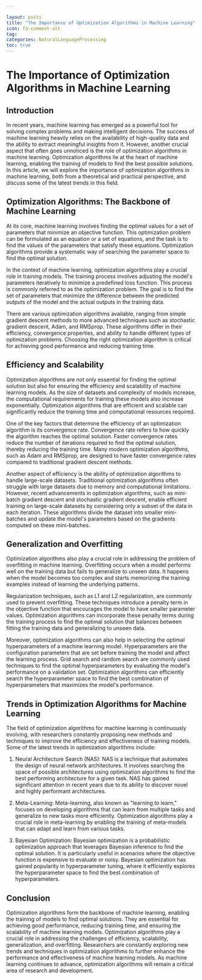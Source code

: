```yaml
---

layout: posts
title: "The Importance of Optimization Algorithms in Machine Learning"
icon: fa-comment-alt
tag:      
categories: NaturalLanguageProcessing
toc: true
---
```




# The Importance of Optimization Algorithms in Machine Learning

## Introduction

In recent years, machine learning has emerged as a powerful tool for solving complex problems and making intelligent decisions. The success of machine learning heavily relies on the availability of high-quality data and the ability to extract meaningful insights from it. However, another crucial aspect that often goes unnoticed is the role of optimization algorithms in machine learning. Optimization algorithms lie at the heart of machine learning, enabling the training of models to find the best possible solutions. In this article, we will explore the importance of optimization algorithms in machine learning, both from a theoretical and practical perspective, and discuss some of the latest trends in this field.

## Optimization Algorithms: The Backbone of Machine Learning

At its core, machine learning involves finding the optimal values for a set of parameters that minimize an objective function. This optimization problem can be formulated as an equation or a set of equations, and the task is to find the values of the parameters that satisfy these equations. Optimization algorithms provide a systematic way of searching the parameter space to find the optimal solution.

In the context of machine learning, optimization algorithms play a crucial role in training models. The training process involves adjusting the model's parameters iteratively to minimize a predefined loss function. This process is commonly referred to as the optimization problem. The goal is to find the set of parameters that minimize the difference between the predicted outputs of the model and the actual outputs in the training data.

There are various optimization algorithms available, ranging from simple gradient descent methods to more advanced techniques such as stochastic gradient descent, Adam, and RMSprop. These algorithms differ in their efficiency, convergence properties, and ability to handle different types of optimization problems. Choosing the right optimization algorithm is critical for achieving good performance and reducing training time.

## Efficiency and Scalability

Optimization algorithms are not only essential for finding the optimal solution but also for ensuring the efficiency and scalability of machine learning models. As the size of datasets and complexity of models increase, the computational requirements for training these models also increase exponentially. Optimization algorithms that are efficient and scalable can significantly reduce the training time and computational resources required.

One of the key factors that determine the efficiency of an optimization algorithm is its convergence rate. Convergence rate refers to how quickly the algorithm reaches the optimal solution. Faster convergence rates reduce the number of iterations required to find the optimal solution, thereby reducing the training time. Many modern optimization algorithms, such as Adam and RMSprop, are designed to have faster convergence rates compared to traditional gradient descent methods.

Another aspect of efficiency is the ability of optimization algorithms to handle large-scale datasets. Traditional optimization algorithms often struggle with large datasets due to memory and computational limitations. However, recent advancements in optimization algorithms, such as mini-batch gradient descent and stochastic gradient descent, enable efficient training on large-scale datasets by considering only a subset of the data in each iteration. These algorithms divide the dataset into smaller mini-batches and update the model's parameters based on the gradients computed on these mini-batches.

## Generalization and Overfitting

Optimization algorithms also play a crucial role in addressing the problem of overfitting in machine learning. Overfitting occurs when a model performs well on the training data but fails to generalize to unseen data. It happens when the model becomes too complex and starts memorizing the training examples instead of learning the underlying patterns.

Regularization techniques, such as L1 and L2 regularization, are commonly used to prevent overfitting. These techniques introduce a penalty term in the objective function that encourages the model to have smaller parameter values. Optimization algorithms can incorporate these penalty terms during the training process to find the optimal solution that balances between fitting the training data and generalizing to unseen data.

Moreover, optimization algorithms can also help in selecting the optimal hyperparameters of a machine learning model. Hyperparameters are the configuration parameters that are set before training the model and affect the learning process. Grid search and random search are commonly used techniques to find the optimal hyperparameters by evaluating the model's performance on a validation set. Optimization algorithms can efficiently search the hyperparameter space to find the best combination of hyperparameters that maximizes the model's performance.

## Trends in Optimization Algorithms for Machine Learning

The field of optimization algorithms for machine learning is continuously evolving, with researchers constantly proposing new methods and techniques to improve the efficiency and effectiveness of training models. Some of the latest trends in optimization algorithms include:

1. Neural Architecture Search (NAS): NAS is a technique that automates the design of neural network architectures. It involves searching the space of possible architectures using optimization algorithms to find the best performing architecture for a given task. NAS has gained significant attention in recent years due to its ability to discover novel and highly performant architectures.

2. Meta-Learning: Meta-learning, also known as "learning to learn," focuses on developing algorithms that can learn from multiple tasks and generalize to new tasks more efficiently. Optimization algorithms play a crucial role in meta-learning by enabling the training of meta-models that can adapt and learn from various tasks.

3. Bayesian Optimization: Bayesian optimization is a probabilistic optimization approach that leverages Bayesian inference to find the optimal solution. It is particularly useful in scenarios where the objective function is expensive to evaluate or noisy. Bayesian optimization has gained popularity in hyperparameter tuning, where it efficiently explores the hyperparameter space to find the best combination of hyperparameters.

## Conclusion

Optimization algorithms form the backbone of machine learning, enabling the training of models to find optimal solutions. They are essential for achieving good performance, reducing training time, and ensuring the scalability of machine learning models. Optimization algorithms play a crucial role in addressing the challenges of efficiency, scalability, generalization, and overfitting. Researchers are constantly exploring new trends and techniques in optimization algorithms to further enhance the performance and effectiveness of machine learning models. As machine learning continues to advance, optimization algorithms will remain a critical area of research and development.